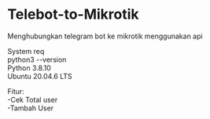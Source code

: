 # Telebot-to-Mikrotik
Menghubungkan telegram bot ke mikrotik menggunakan api


System req </br>
python3 --version </br>
Python 3.8.10</br>
Ubuntu 20.04.6 LTS</br>

Fitur:</br>
 -Cek Total user</br>
 -Tambah User
